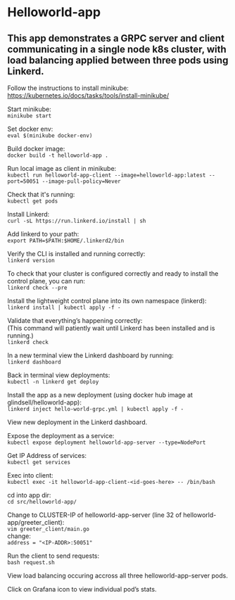 # Helloworld-app  
## This app demonstrates a GRPC server and client communicating in a single node k8s cluster, with load balancing applied between three pods using Linkerd.

Follow the instructions to install minikube:  
https://kubernetes.io/docs/tasks/tools/install-minikube/

Start minikube:  
```minikube start```

Set docker env:  
```eval $(minikube docker-env)```

Build docker image:  
```docker build -t helloworld-app .```

Run local image as client in minikube:  
```kubectl run helloworld-app-client --image=helloworld-app:latest --port=50051 --image-pull-policy=Never```

Check that it's running:  
```kubectl get pods```

Install Linkerd:  
```curl -sL https://run.linkerd.io/install | sh```

Add linkerd to your path:  
```export PATH=$PATH:$HOME/.linkerd2/bin```

Verify the CLI is installed and running correctly:  
```linkerd version```

To check that your cluster is configured correctly and ready to install the control plane, you can run:  
```linkerd check --pre```

Install the lightweight control plane into its own namespace (linkerd):  
```linkerd install | kubectl apply -f -```

Validate that everything’s happening correctly:  
(This command will patiently wait until Linkerd has been installed and is running.)  
```linkerd check```

In a new terminal view the Linkerd dashboard by running:  
```linkerd dashboard```

Back in terminal view deployments:  
```kubectl -n linkerd get deploy```

Install the app as a new deployment (using docker hub image at glindsell/helloworld-app):  
```linkerd inject hello-world-grpc.yml | kubectl apply -f -```

View new deployment in the Linkerd dashboard.  

Expose the deployment as a service:  
```kubectl expose deployment helloworld-app-server --type=NodePort```

Get IP Address of services:  
```kubectl get services```

Exec into client:  
```kubectl exec -it helloworld-app-client-<id-goes-here> -- /bin/bash```

cd into app dir:  
```cd src/helloworld-app/```

Change <IP-ADDR> to CLUSTER-IP of helloworld-app-server (line 32 of helloworld-app/greeter_client):  
```vim greeter_client/main.go```  
change:  
```address = "<IP-ADDR>:50051"```

Run the client to send requests:  
```bash request.sh```

View load balancing occuring accross all three helloworld-app-server pods.  

Click on Grafana icon to view individual pod’s stats.  
